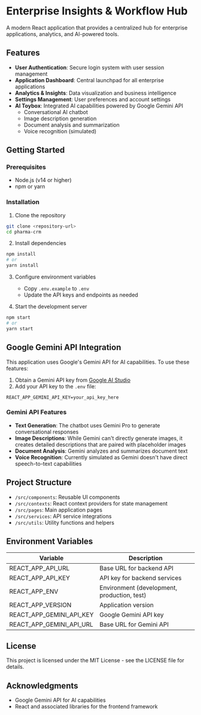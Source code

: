 # Enterprise Insights & Workflow Hub

A modern React application that provides a centralized hub for enterprise applications, analytics, and AI-powered tools.

## Features

- **User Authentication**: Secure login system with user session management
- **Application Dashboard**: Central launchpad for all enterprise applications
- **Analytics & Insights**: Data visualization and business intelligence
- **Settings Management**: User preferences and account settings
- **AI Toybox**: Integrated AI capabilities powered by Google Gemini API
  - Conversational AI chatbot
  - Image description generation
  - Document analysis and summarization
  - Voice recognition (simulated)

## Getting Started

### Prerequisites

- Node.js (v14 or higher)
- npm or yarn

### Installation

1. Clone the repository
```bash
git clone <repository-url>
cd pharma-crm
```

2. Install dependencies
```bash
npm install
# or
yarn install
```

3. Configure environment variables
   - Copy `.env.example` to `.env`
   - Update the API keys and endpoints as needed

4. Start the development server
```bash
npm start
# or
yarn start
```

## Google Gemini API Integration

This application uses Google's Gemini API for AI capabilities. To use these features:

1. Obtain a Gemini API key from [Google AI Studio](https://makersuite.google.com/app/apikey)
2. Add your API key to the `.env` file:
```
REACT_APP_GEMINI_API_KEY=your_api_key_here
```

### Gemini API Features

- **Text Generation**: The chatbot uses Gemini Pro to generate conversational responses
- **Image Descriptions**: While Gemini can't directly generate images, it creates detailed descriptions that are paired with placeholder images
- **Document Analysis**: Gemini analyzes and summarizes document text
- **Voice Recognition**: Currently simulated as Gemini doesn't have direct speech-to-text capabilities

## Project Structure

- `/src/components`: Reusable UI components
- `/src/contexts`: React context providers for state management
- `/src/pages`: Main application pages
- `/src/services`: API service integrations
- `/src/utils`: Utility functions and helpers

## Environment Variables

| Variable | Description |
|----------|-------------|
| REACT_APP_API_URL | Base URL for backend API |
| REACT_APP_API_KEY | API key for backend services |
| REACT_APP_ENV | Environment (development, production, test) |
| REACT_APP_VERSION | Application version |
| REACT_APP_GEMINI_API_KEY | Google Gemini API key |
| REACT_APP_GEMINI_API_URL | Base URL for Gemini API |

## License

This project is licensed under the MIT License - see the LICENSE file for details.

## Acknowledgments

- Google Gemini API for AI capabilities
- React and associated libraries for the frontend framework 